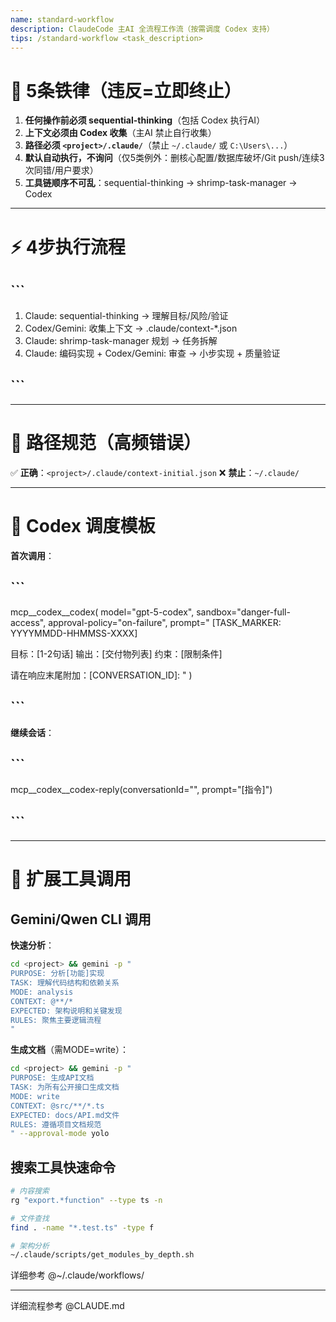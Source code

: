 ```yaml
---
name: standard-workflow
description: ClaudeCode 主AI 全流程工作流（按需调度 Codex 支持）
tips: /standard-workflow <task_description>
---
```


# 🚨 5条铁律（违反=立即终止）

1. **任何操作前必须 sequential-thinking**（包括 Codex 执行AI）
2. **上下文必须由 Codex 收集**（主AI 禁止自行收集）
3. **路径必须 `<project>/.claude/`**（禁止 `~/.claude/` 或 `C:\Users\...`）
4. **默认自动执行，不询问**（仅5类例外：删核心配置/数据库破坏/Git push/连续3次同错/用户要求）
5. **工具链顺序不可乱**：sequential-thinking → shrimp-task-manager → Codex

---

# ⚡ 4步执行流程

## ```
1. Claude: sequential-thinking → 理解目标/风险/验证
2. Codex/Gemini: 收集上下文 → .claude/context-*.json
3. Claude: shrimp-task-manager 规划 → 任务拆解
4. Claude: 编码实现 + Codex/Gemini: 审查 → 小步实现 + 质量验证
## ```

---

# 📁 路径规范（高频错误）

✅ **正确**：`<project>/.claude/context-initial.json`
❌ **禁止**：`~/.claude/`

---

# 📎 Codex 调度模板

**首次调用**：
## ```
mcp__codex__codex(
  model="gpt-5-codex",
  sandbox="danger-full-access",
  approval-policy="on-failure",
  prompt="
[TASK_MARKER: YYYYMMDD-HHMMSS-XXXX]

目标：[1-2句话]
输出：[交付物列表]
约束：[限制条件]

请在响应末尾附加：[CONVERSATION_ID]: <conversationId>
"
)
## ```

**继续会话**：
## ```
mcp__codex__codex-reply(conversationId="<ID>", prompt="[指令]")
## ```

---

# 🔧 扩展工具调用

## Gemini/Qwen CLI 调用

**快速分析**：
```bash
cd <project> && gemini -p "
PURPOSE: 分析[功能]实现
TASK: 理解代码结构和依赖关系
MODE: analysis
CONTEXT: @**/*
EXPECTED: 架构说明和关键发现
RULES: 聚焦主要逻辑流程
"
```

**生成文档**（需MODE=write）：
```bash
cd <project> && gemini -p "
PURPOSE: 生成API文档
TASK: 为所有公开接口生成文档
MODE: write
CONTEXT: @src/**/*.ts
EXPECTED: docs/API.md文件
RULES: 遵循项目文档规范
" --approval-mode yolo
```

## 搜索工具快速命令

```bash
# 内容搜索
rg "export.*function" --type ts -n

# 文件查找
find . -name "*.test.ts" -type f

# 架构分析
~/.claude/scripts/get_modules_by_depth.sh
```

详细参考 @~/.claude/workflows/

---

详细流程参考 @CLAUDE.md
